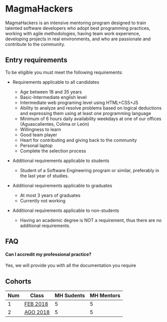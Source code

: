 # MagmaHackers
MagmaHackers is an intensive mentoring program designed to train talented software developers who adopt  best programming practices, working with agile methodologies,  having team work experience, developing projects in real environments, and who are passionate and contribute to the community.

## Entry requirements
To be eligible you must meet the following requirements:

* Requirements applicable to all candidates
    * Age between 18 and 35 years
    * Basic-Intermediate english level
    * Intermediate web programing level using HTML+CSS+JS
    * Ability to analyze and resolve problems based on logical deductions and expressing them using at least one programming language
    * Minimum of 6 hours daily availability weekdays at one of our offices (Aguascalientes, Colima or León)
    * Willingness to learn
    * Good team player
    * Heart for contributing and giving back to the community
    * Personal laptop
    * Complete the selection process

* Additional requirements applicable to students
    * Student of a Software Engineering program or similar, preferably in the last year of studies.
* Additional requirements applicable to graduates
    * At most 3 years of graduates
    * Currently not working
* Additional requirements applicable to non-students
    * Having an academic degree is NOT a requirement, thus there are no additional requirements.

## FAQ
#### Can I accredit my professional practice?
Yes, we will provide you with all the documentation you require

## Cohorts
Num | Class | MH Sudents | MH Mentors
----- | ---- | ---- | ----
1 | [FEB 2018](https://github.com/magma-labs/MagmaHackers/tree/master/cohort/feb-18) | 5 | 5
2 | [AGO 2018](https://github.com/magma-labs/MagmaHackers/tree/master/cohort/ago-18) | 5 | 5
